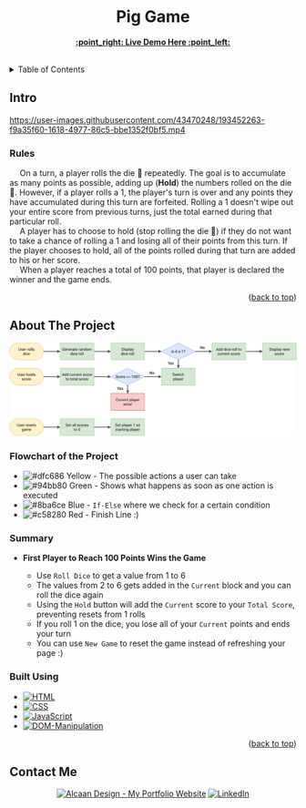 <h1 align="center">Pig Game</h1>

  <p align="center">
    <a href="https://pig-game-angi.netlify.app/"><strong>:point_right: Live Demo Here :point_left:</strong></a>
    <br />
    <br />
  </p>

<details>
  <summary>Table of Contents</summary>
  <ol>
    <li>
      <a href="#intro">Intro</a>
      <ul>
        <li><a href="#rules">Rules</a></li>
      </ul>
    </li>
    <li>
      <a href="#about-the-project">About The Project</a>
      <ul>
        <li><a href="#built-using">Built Using</a></li>
      </ul>
    </li>
    <li><a href="#contact-me">Contact</a></li>
  </ol>
</details>

<!-- Intro -->
## Intro

https://user-images.githubusercontent.com/43470248/193452263-f9a35f60-1618-4977-86c5-bbe1352f0bf5.mp4

### Rules
&emsp; On a turn, a player rolls the die 🎲 repeatedly. The goal is to accumulate as many points as possible, adding up (__Hold__) the numbers rolled on the die 🎲. However, if a player rolls a 1, the player's turn is over and any points they have accumulated during this turn are forfeited. Rolling a 1 doesn't wipe out your entire score from previous turns, just the total earned during that particular roll.
<br /> &emsp; A player has to choose to hold (stop rolling the die 🎲) if they do not want to take a chance of rolling a 1 and losing all of their points from this turn. If the player chooses to hold, all of the points rolled during that turn are added to his or her score.
<br /> &emsp; When a player reaches a total of 100 points, that player is declared the winner and the game ends.

<p align="right">(<a href="#readme-top">back to top</a>)</p>

<!-- ABOUT THE PROJECT -->
## About The Project

![Pig-Game-Flowchart](https://github.com/DanteHTB/complete-javascript-course/blob/master/07-Pig-Game/starter/pig-game-flowchart.png?raw=true)

### **Flowchart of the Project**
* ![#dfc686](https://via.placeholder.com/15/dfc686/dfc686.png) Yellow - The possible actions a user can take
* ![#94bb80](https://via.placeholder.com/15/94bb80/94bb80.png) Green - Shows what happens as soon as one action is executed
* ![#8ba6ce](https://via.placeholder.com/15/8ba6ce/8ba6ce.png) Blue - `If-Else` where we check for a certain condition
* ![#c58280](https://via.placeholder.com/15/c58280/c58280.png) Red - Finish Line :)

### Summary

* **First Player to Reach 100 Points Wins the Game**

  * Use `Roll Dice` to get a value from 1 to 6
  * The values from 2 to 6 gets added in the `Current` block and you can roll the dice again
  * Using the `Hold` button will add the `Current` score to your `Total Score`, preventing resets from 1 rolls
  * If you roll 1 on the dice, you lose all of your `Current` points and ends your turn
  * You can use `New Game` to reset the game instead of refreshing your page :) 


### Built Using

* [![HTML][HTML.com]][HTML-url]
* [![CSS][CSS3.com]][CSS-url]
* [![JavaScript][JavaScript.com]][JavaScript-url]
* [![DOM-Manipulation][DOM.com]][DOM-url]

<p align="right">(<a href="#readme-top">back to top</a>)</p>

## Contact Me

<p>
<div align="center">
  <a href="https://alcaandesign.com/"><img src="https://img.shields.io/badge/-My%20Portfolio%20Website-blueviolet?style=for-the-badge" alt="Alcaan Design - My Portfolio Website" /></a>
  <a href="https://www.linkedin.com/in/a-angelescu/"><img src="https://img.shields.io/badge/LinkedIn-0077B5?style=for-the-badge&logo=linkedin&logoColor=white" alt="LinkedIn" /></a>
</div>

[HTML.com]: https://img.shields.io/badge/html-e44d26?style=for-the-badge&logo=html5&logoColor=white
[HTML-url]: https://www.html.com/
[CSS3.com]: https://img.shields.io/badge/css-0070ba?style=for-the-badge&logo=css3&logoColor=white
[CSS-url]: https://www.css3.com/
[JavaScript.com]: https://img.shields.io/badge/JavaScript-F7DF1E?style=for-the-badge&logo=javascript&logoColor=black
[JavaScript-url]: https://www.javascript.com/
[DOM.com]: https://img.shields.io/badge/dom_manipulation-ae780e?style=for-the-badge
[DOM-url]: https://www.freecodecamp.org/news/javascript-dom-manipulation/
